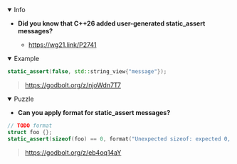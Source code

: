 <details open><summary>Info</summary><p>

* **Did you know that C++26 added user-generated static_assert messages?**

  * https://wg21.link/P2741

</p></details><details open><summary>Example</summary><p>

```cpp
static_assert(false, std::string_view{"message"});
```

> https://godbolt.org/z/njoWdn7T7

</p></details><details open><summary>Puzzle</summary><p>

* **Can you apply format for static_assert messages?**

```cpp
// TODO format
struct foo {};
static_assert(sizeof(foo) == 0, format("Unexpected sizeof: expected 0, got {}", sizeof(foo)));
```

> https://godbolt.org/z/eb4oq14aY

</p></details>
